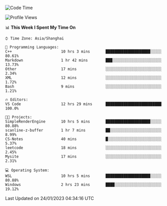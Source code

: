<!--START_SECTION:waka-->
![Code Time](http://img.shields.io/badge/Code%20Time-606%20hrs%205%20mins-blue)

![Profile Views](http://img.shields.io/badge/Profile%20Views-0-blue)

📊 **This Week I Spent My Time On** 

```text
⌚︎ Time Zone: Asia/Shanghai

💬 Programming Languages: 
C++                      10 hrs 3 mins       ████████████████████░░░░░   80.61% 
Markdown                 1 hr 42 mins        ███░░░░░░░░░░░░░░░░░░░░░░   13.73% 
Other                    17 mins             ░░░░░░░░░░░░░░░░░░░░░░░░░   2.34% 
XML                      12 mins             ░░░░░░░░░░░░░░░░░░░░░░░░░   1.72% 
Bash                     9 mins              ░░░░░░░░░░░░░░░░░░░░░░░░░   1.21%

🔥 Editors: 
VS Code                  12 hrs 29 mins      █████████████████████████   100.0%

🐱‍💻 Projects: 
SimpleRenderEngine       10 hrs 5 mins       ████████████████████░░░░░   80.88% 
scanline-z-buffer        1 hr 7 mins         ██░░░░░░░░░░░░░░░░░░░░░░░   8.99% 
CS-Notes                 40 mins             █░░░░░░░░░░░░░░░░░░░░░░░░   5.37% 
leetcode                 18 mins             ░░░░░░░░░░░░░░░░░░░░░░░░░   2.45% 
Mysite                   17 mins             ░░░░░░░░░░░░░░░░░░░░░░░░░   2.31%

💻 Operating System: 
WSL                      10 hrs 5 mins       ████████████████████░░░░░   80.88% 
Windows                  2 hrs 23 mins       ████░░░░░░░░░░░░░░░░░░░░░   19.12%

```


 Last Updated on 24/01/2023 04:34:16 UTC
<!--END_SECTION:waka-->